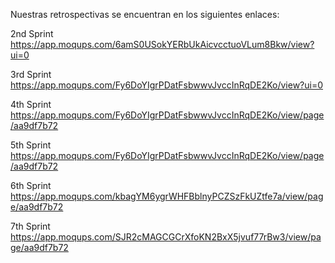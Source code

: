 Nuestras retrospectivas se encuentran en los siguientes enlaces:

2nd Sprint https://app.moqups.com/6amS0USokYERbUkAicvcctuoVLum8Bkw/view?ui=0

3rd Sprint https://app.moqups.com/Fy6DoYIgrPDatFsbwwvJvccInRqDE2Ko/view?ui=0

4th Sprint https://app.moqups.com/Fy6DoYIgrPDatFsbwwvJvccInRqDE2Ko/view/page/aa9df7b72

5th Sprint https://app.moqups.com/Fy6DoYIgrPDatFsbwwvJvccInRqDE2Ko/view/page/aa9df7b72

6th Sprint https://app.moqups.com/kbagYM6ygrWHFBblnyPCZSzFkUZtfe7a/view/page/aa9df7b72

7th Sprint https://app.moqups.com/SJR2cMAGCGCrXfoKN2BxX5jvuf77rBw3/view/page/aa9df7b72
